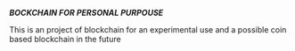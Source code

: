 ***BOCKCHAIN FOR PERSONAL PURPOUSE***

This is an project of blockchain for an experimental use 
and a possible coin based blockchain in the future 
